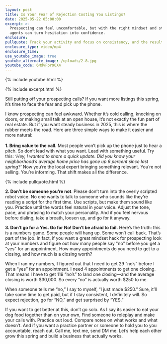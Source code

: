 ```yaml
---
layout: post
title: Is Your Fear of Rejection Costing You Listings?
date: 2025-05-22 05:00:00
excerpt: >-
  Prospecting can feel uncomfortable, but with the right mindset and strategy,
  agents can turn hesitation into confidence. 
enclosure:
pullquote: Track your activity and focus on consistency, and the results will follow.
enclosure_type: video/mp4
enclosure_time:
use_youtube_image: true
youtube_alternate_image: /uploads/2-8.jpg
youtube_code: 6MdvFpr9OX4
---
```

{% include youtube.html %}

{% include excerpt.html %}

Still putting off your prospecting calls? If you want more listings this spring, it’s time to face the fear and pick up the phone.

I know prospecting can feel awkward. Whether it’s cold calling, knocking on doors, or making small talk at an open house, it’s not exactly the fun part of real estate. But if you want steady business in 2025, this is where the rubber meets the road. Here are three simple ways to make it easier and more natural:<br><br>**1\. Bring value to the call.** Most people won’t pick up the phone just to hear a pitch. So don’t lead with what you want. Lead with something useful. Try this: *‘Hey, I wanted to share a quick update. Did you know your neighborhood’s average home price has gone up 6 percent since last spring?’* Now you’re the local expert bringing something relevant. You’re not selling. You’re informing. That shift makes all the difference.

{% include pullquote.html %}

**2\. Don’t be someone you’re not**. Please don’t turn into the overly scripted robot voice. No one wants to talk to someone who sounds like they’re reading a script for the first time. Use scripts, but make them sound like you. Practice until the words feel natural in your voice. Adjust the tone, pace, and phrasing to match your personality. And if you feel nervous before dialing, take a breath, loosen up, and go for it anyway.

**3\. Don’t go for a Yes. Go for No! Don’t be afraid to fail.** Here’s the truth: this is a numbers game. Some people will hang up. Some won’t call back. That’s part of the job. In fact, if you want a great mindset hack for prospecting look at your numbers and figure out how many people say "no" before you get a "yes" for an appointment. How many appointments do you need to get to a closing, and how much is a closing worth?

When I ran my numbers, I figured out that I need to get 29 “no’s” before I get a “yes” for an appointment. I need 4 appointments to get one closing. That means I have to get 119 “no’s” to land one closing—and the average closing is worth $30,000. So every “no” is actually worth $250 to me.

When someone tells me “no,” I say to myself, “I just made $250.” Sure, it’ll take some time to get paid, but if I stay consistent, I definitely will. So expect rejection, go for “NO,” and get surprised by “YES.”

If you want to get better at this, don’t go solo. As I say its easier to eat your dog food together than on your own, Find someone to roleplay and make your calls with. Practice out loud. Compare notes on what works and what doesn’t. And if you want a practice partner or someone to hold you to you accountable, reach out. Call me, text me, send DM me. Let’s help each other grow this spring and build a business that actually works.